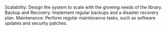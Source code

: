 Scalability: Design the system to scale with the growing needs of the library.
Backup and Recovery: Implement regular backups and a disaster recovery plan.
Maintenance: Perform regular maintenance tasks, such as software updates and security patches.
